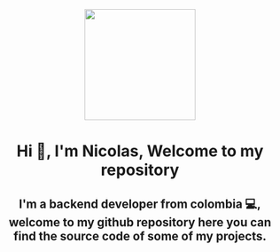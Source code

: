 <div align="center">
    <img align="center" src="https://media.giphy.com/media/bGgsc5mWoryfgKBx1u/giphy.gif" width="200">
    <h1 align="center">Hi 👋, I'm Nicolas, Welcome to my repository</h1>
    <h2 align="center">I'm a backend developer from colombia 💻, 
        welcome to my github repository here you can find the source code of some of my projects.</h2>
</div>
